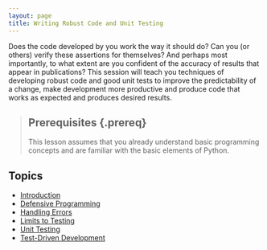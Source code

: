 ```yaml
---
layout: page
title: Writing Robust Code and Unit Testing
---
```


Does the code developed by you work the way it should do? Can you (or others) verify these assertions for themselves? And perhaps most importantly, to what extent are you confident of the accuracy of results that appear in publications? This session will teach you techniques of developing robust code and good unit tests to improve the predictability of a change, make development more productive and produce code that works as expected and produces desired results.

> ## Prerequisites {.prereq}
> 
> This lesson assumes that you already understand basic programming concepts
> and are familiar with the basic elements of Python.

## Topics

*  [Introduction](01-intro.html)
*  [Defensive Programming](02-defensive.html)
*  [Handling Errors](03-errors.html)
*  [Limits to Testing](04-testinglimits.html)
*  [Unit Testing](05-unittesting.html)
*  [Test-Driven Development](06-tdd.html)
